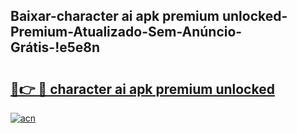 
## Baixar-character ai apk premium unlocked-Premium-Atualizado-Sem-Anúncio-Grátis-!e5e8n

# <h2><a href="https://andorid.site?title=character_ai_apk_premium_unlocked&ref=27">🔗👉 🔴 character ai apk premium unlocked</a></h2>

[![acn](https://github.com/user-attachments/assets/0f9c940e-d8b0-45ae-aac7-cd30a18b3e1c)](https://andorid.site?title=character_ai_apk_premium_unlocked&ref=27)

